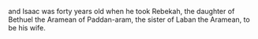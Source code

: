 and Isaac was forty years old when he took Rebekah, the daughter of Bethuel the Aramean of Paddan-aram, the sister of Laban the Aramean, to be his wife.
